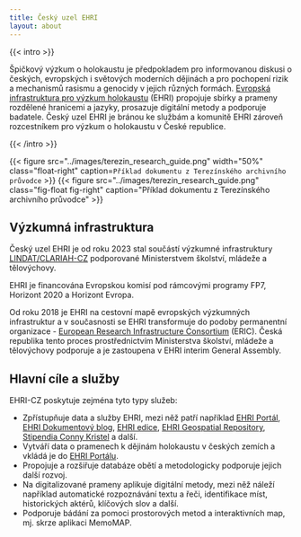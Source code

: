 ```yaml
---
title: Český uzel EHRI
layout: about
---
```



{{< intro >}}

Špičkový výzkum o holokaustu je předpokladem pro informovanou diskusi o českých, evropských i světových moderních dějinách a pro pochopení rizik a mechanismů rasismu a genocidy v jejich různých formách. [Evropská infrastruktura pro výzkum holokaustu](https://www.ehri-project.eu/) (EHRI) propojuje sbírky a prameny rozdělené hranicemi a jazyky, prosazuje digitální metody a podporuje badatele. Český uzel EHRI je bránou ke službám a komunitě EHRI zároveň rozcestníkem pro výzkum o holokaustu v České republice.

{{< /intro >}}

{{< figure src="../images/terezin_research_guide.png" width="50%" class="float-right" caption=`Příklad dokumentu z Terezínského archivního průvodce` >}}
{{< figure src="../images/terezin_research_guide.png" class="fig-float fig-right" caption="Příklad dokumentu z Terezínského archivního průvodce" >}}

## Výzkumná infrastruktura


Český uzel EHRI je od roku 2023 stal součástí výzkumné infrastruktury [LINDAT/CLARIAH-CZ](https://www.lindat.cz/) podporované Ministerstvem školství, mládeže a tělovýchovy. 

EHRI je financována Evropskou komisí pod rámcovými programy FP7, Horizont 2020 a Horizont Evropa.

<!-- FIXME: utváření ERICu -->
Od roku 2018 je EHRI na cestovní mapě evropských výzkumných infrastruktur a v současnosti se EHRI transformuje do podoby permanentní organizace - [European Research Infrastructure Consortium](https://research-and-innovation.ec.europa.eu/strategy/strategy-2020-2024/our-digital-future/european-research-infrastructures/eric_en) (ERIC). Česká republika tento proces prostřednictvím Ministerstva školství, mládeže a tělovýchovy podporuje a je zastoupena v EHRI interim General Assembly.

## Hlavní cíle a služby

EHRI-CZ poskytuje zejména tyto typy služeb:

- Zpřístupňuje data a služby EHRI, mezi něž patří například [EHRI Portál](https://portal.ehri-project.eu/), [EHRI Dokumentový blog](https://blog.ehri-project.eu), [EHRI edice](https://www.ehri-project.eu/ehri-online-editions), [EHRI Geospatial Repository](https://geodata.ehri-project.eu/), [Stipendia Conny Kristel](https://www.ehri-project.eu/Conny-Kristel-Fellowships_2023) a další.
- Vytváří data o pramenech k dějinám holokaustu v českých zemích a vkládá je do [EHRI Portálu](https://portal.ehri-project.eu/).
- Propojuje a rozšiřuje databáze obětí a metodologicky podporuje jejich další rozvoj.
- Na digitalizované prameny aplikuje digitální metody, mezi něž náleží například automatické rozpoznávání textu a řeči, identifikace míst, historických aktérů, klíčových slov a další.
- Podporuje bádání za pomoci prostorových metod a interaktivních map, mj. skrze aplikaci MemoMAP.

<!--
EHRI-CZ bude usilovat o zajištění dlouhodobé udržitelnosti výzkumu holocaustu v rámci České republiky i mimo ni prostřednictvím:

* zastupování českých institucí, které obsahují materiály související se studiemi holokaustu, za účelem vytvoření silného výzkumného konsorcia;
* propojení zdrojů prostřednictvím nejmodernější digitální infrastruktury;
* vývoje inovativních nástrojů digitálního výzkumu;
* nabídky stipendií a vzdělávacích příležitostí pro badatele, archiváře a odborníky v oblasti památkové péče.

Dopad EHRI je primárně vědecký, nicméně infrastruktura také podporuje širší sociální a politickou agendu. Nedávný vzestup ntisemitismu, xenofobie a agresivního nacionalismu v Evropě i mimo ni dokazuje, že výzkum holocaustu není nikdy čistě akademickým zájmem, ale předpokladem otevřených a nediskriminačních společností v Evropě i mimo ni.
-->
<!--
TODO: remove contact info
-->
